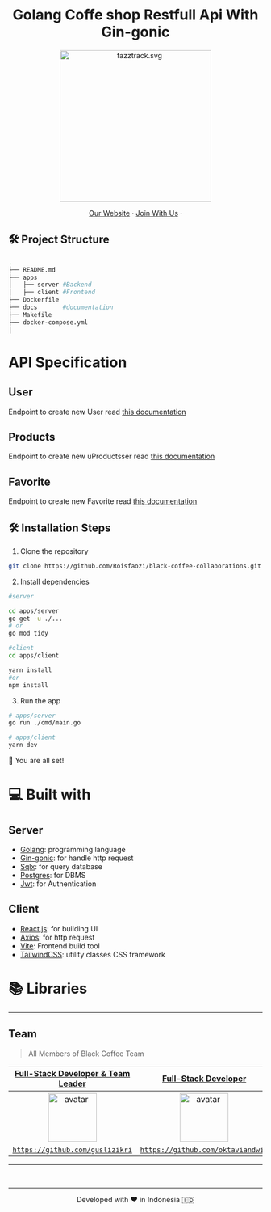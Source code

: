 <h1 align="center">
  Golang Coffe shop Restfull Api With Gin-gonic
</h1>

<p align="center"><img src="https://yt3.ggpht.com/ytc/AKedOLT7YD9x6PiR-CfbBbFC3wz2WatiIZFrI_I0v-6k=s900-c-k-c0x00ffffff-no-rj" width="300px" alt="fazztrack.svg" /></p>

<p align="center">
    <a href="https://www.roisfaozi.com/" target="blank">Our Website</a>
    ·
    <a href="https://www.fazztrack.com/class/fullstack-website-dan-golang">Join With Us</a>
    ·
</p>

## 🛠️ Project Structure

```bash
.
├── README.md
├── apps
│   ├── server #Backend
│   ├── client #Frontend
├── Dockerfile
├── docs       #documentation
├── Makefile
├── docker-compose.yml
│
```

# API Specification

## User

Endpoint to create new User read <a href="https://github.com/Roisfaozi/coffee-shop/blob/main/docs/user.md" target="blank">this documentation</a>

## Products

Endpoint to create new uProductsser read <a href="https://github.com/Roisfaozi/coffee-shop/blob/main/docs/product.md" target="blank">this documentation</a>

## Favorite

Endpoint to create new Favorite read <a href="https://github.com/Roisfaozi/coffee-shop/blob/main/docs/favorite.md" target="blank">this documentation</a>

## 🛠️ Installation Steps

1. Clone the repository

```bash
git clone https://github.com/Roisfaozi/black-coffee-collaborations.git
```

2. Install dependencies

```bash
#server

cd apps/server
go get -u ./...
# or
go mod tidy

#client
cd apps/client

yarn install
#or
npm install
```

3. Run the app

```bash
# apps/server
go run ./cmd/main.go

# apps/client
yarn dev
```

🌟 You are all set!

# 💻 Built with

## Server

- [Golang](https://go.dev/): programming language
- [Gin-gonic](https://gin-gonic.com/): for handle http request
- [Sqlx](http://jmoiron.github.io/sqlx/): for query database
- [Postgres](https://www.postgresql.org/): for DBMS
- [Jwt](https://jwt.io/): for Authentication

## Client

- [React.js](https://react.dev/): for building UI
- [Axios](https://axios-http.com/): for http request
- [Vite](https://vitejs.dev/): Frontend build tool
- [TailwindCSS](https://tailwindcss.com/): utility classes CSS framework

# 📚 Libraries

<hr>

## Team

> All Members of Black Coffee Team

|                                 <a href="#" target="_blank">**Full-Stack Developer & Team Leader**</a>                                 |                                         <a href="#" target="_blank">**Full-Stack Developer**</a>                                         |                                       <a href="#" target="_blank">**Full-Stack Developer**</a>                                        |                                         <a href="#" target="_blank">**Full-Stack Developer**</a>                                          |
| :------------------------------------------------------------------------------------------------------------------------------------: | :--------------------------------------------------------------------------------------------------------------------------------------: | :-----------------------------------------------------------------------------------------------------------------------------------: | :---------------------------------------------------------------------------------------------------------------------------------------: |
| [<img src="https://avatars.githubusercontent.com/u/154682211?v=4" alt="avatar" width="96" height="96">](https://github.com/guslizikri) | [<img src="https://avatars.githubusercontent.com/u/139100874?v=4" alt="avatar" width="96" height="96">](https://github.com/oktaviandwip) | [<img src ="https://avatars.githubusercontent.com/u/67546196?v=4" alt="avatar" width="96" height="96">](https://github.com/Roisfaozi) | [<img src="https://avatars.githubusercontent.com/u/63093816?v=4" alt="avatar" width="96" height="96">)](https://github.com/taufikharahap) |
|                      <a href="https://github.com/guslizikri" target="_blank">`https://github.com/guslizikri`</a>                       |                     <a href="https://github.com/oktaviandwip" target="_blank">`https://github.com/oktaviandwip`</a>                      |                       <a href="https://github.com/Roisfaozi" target="_blank">`https://github.com/Roisfaozi`</a>                       |                     <a href="https://github.com/taufikharahap" target="_blank">`https://github.com/taufikharahap`</a>                     |

---

<br/>

<hr>
<p align="center">
Developed with ❤️ in Indonesia 	🇮🇩
</p>
